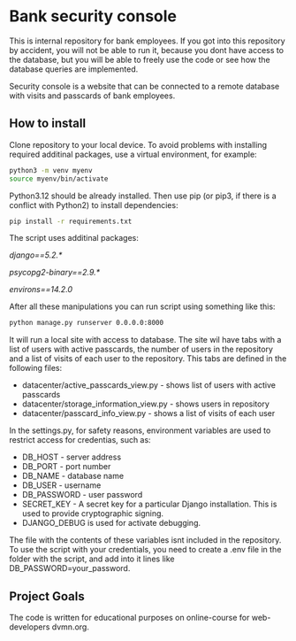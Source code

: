 # Bank security console

This is internal repository for bank employees. If you got into this repository by accident, you will not be able to run it, because you dont have access to the database, but you will be able to freely use the code or see how the database queries are implemented.

Security console is a website that can be connected to a remote database with visits and passcards of bank employees.

## How to install

Clone repository to your local device. To avoid problems with installing required additinal packages, use a virtual environment, for example:
```bash
python3 -m venv myenv
source myenv/bin/activate
```

Python3.12 should be already installed. Then use pip (or pip3, if there is a conflict with Python2) to install dependencies:

```bash
pip install -r requirements.txt
```

The script uses additinal packages:

_django==5.2.*_

_psycopg2-binary==2.9.*_

_environs==14.2.0_

After all these manipulations you can run script using something like this:

```bash
python manage.py runserver 0.0.0.0:8000
```
It will run a local site with access to database. The site wil have tabs with a list of users with active passcards, 
the number of users in the repository and a list of visits of each user to the repository. This tabs are defined in the 
following files:

- datacenter/active_passcards_view.py - shows list of users with active passcards
- datacenter/storage_information_view.py - shows users in repository
- datacenter/passcard_info_view.py - shows a list of visits of each user

In the settings.py, for safety reasons, environment variables are used to restrict access for credentias, such as: 

* DB_HOST - server address
* DB_PORT - port number
* DB_NAME - database name
* DB_USER - username
* DB_PASSWORD - user password
* SECRET_KEY - A secret key for a particular Django installation. This is used to provide cryptographic signing.
* DJANGO_DEBUG is used for activate debugging.

The file with the  contents of these variables isnt included in the repository. To use the script with your credentials, 
you need to create a .env file in the folder with the script, and add into it lines like DB_PASSWORD=your_password.

## Project Goals

The code is written for educational purposes on online-course for web-developers dvmn.org.
